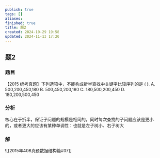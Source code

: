 ```yaml
---
publish: true
tags: []
aliases: 
finished: true
title: 题2
created: 2024-10-29 19:58
updated: 2024-11-13 17:20
---
```

## 题2
### 题目
【2015 统考真题】下列选项中，不能构成折半查找中关键字比较序列的是 ( ).
A. 500,200,450,180 
B. 500,450,200,180
C. 180,500,200,450 
D. 180,200,500,450
### 分析
核心在于折半，保证子问题的规模是相同的，同时每次查找的子问题应该是更小的，或者更大的应该有某种单调性：也就是左子树小、右子树大
### 解
![[2015年408真题数据结构篇#07]]
